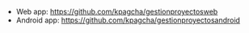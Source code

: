 - Web app: https://github.com/kpagcha/gestionproyectosweb
- Android app: https://github.com/kpagcha/gestionproyectosandroid
